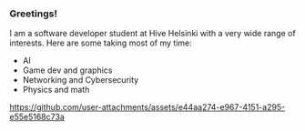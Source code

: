 ### Greetings!

I am a software developer student at Hive Helsinki with a very wide range of interests.
Here are some taking most of my time:
- AI
- Game dev and graphics
- Networking and Cybersecurity
- Physics and math

https://github.com/user-attachments/assets/e44aa274-e967-4151-a295-e55e5168c73a

